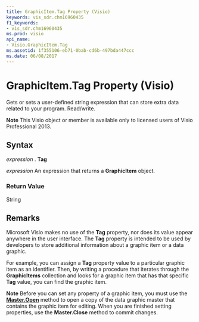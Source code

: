 ```yaml
---
title: GraphicItem.Tag Property (Visio)
keywords: vis_sdr.chm16960435
f1_keywords:
- vis_sdr.chm16960435
ms.prod: visio
api_name:
- Visio.GraphicItem.Tag
ms.assetid: 1f355106-eb71-0bab-cd6b-497bda447ccc
ms.date: 06/08/2017
---
```



# GraphicItem.Tag Property (Visio)

Gets or sets a user-defined string expression that can store extra data related to your program. Read/write.


 **Note**  This Visio object or member is available only to licensed users of Visio Professional 2013.


## Syntax

 _expression_ . **Tag**

 _expression_ An expression that returns a **GraphicItem** object.


### Return Value

String


## Remarks

Microsoft Visio makes no use of the  **Tag** property, nor does its value appear anywhere in the user interface. The **Tag** property is intended to be used by developers to store additional information about a graphic item or a data graphic.

For example, you can assign a  **Tag** property value to a particular graphic item as an identifier. Then, by writing a procedure that iterates through the **GraphicItems** collection and looks for a graphic item that has that specific **Tag** value, you can find the graphic item.


 **Note**  Before you can set any property of a graphic item, you must use the  **[Master.Open](master-open-method-visio.md)** method to open a copy of the data graphic master that contains the graphic item for editing. When you are finished setting properties, use the **Master.Close** method to commit changes.


